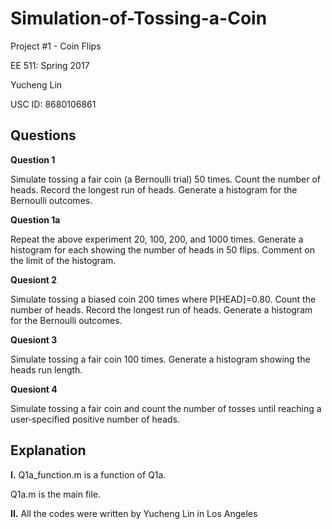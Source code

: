 # Simulation-of-Tossing-a-Coin

Project #1 - Coin Flips

EE 511: Spring 2017

Yucheng Lin

USC ID: 8680106861


## Questions

**Question 1**

Simulate tossing a fair coin (a Bernoulli trial) 50 times. Count the number of heads. Record the longest run of heads. Generate a histogram for the Bernoulli outcomes.

**Question 1a**

Repeat the above experiment 20, 100, 200, and 1000 times. Generate a histogram for each showing the number of heads in 50 flips. Comment on the limit of the histogram.

**Quesiont 2**

Simulate tossing a biased coin 200 times where P[HEAD]=0.80. Count the number of heads. Record the longest run of heads. Generate a histogram for the Bernoulli outcomes.

**Quesiont 3**

Simulate tossing a fair coin 100 times. Generate a histogram showing the heads run length.

**Quesiont 4**

Simulate tossing a fair coin and count the number of tosses until reaching a user‐specified positive number of heads.

## Explanation

**I.**
Q1a_function.m is a function of Q1a.

Q1a.m is the main file.

**II.**
All the codes were written by Yucheng Lin in Los Angeles
